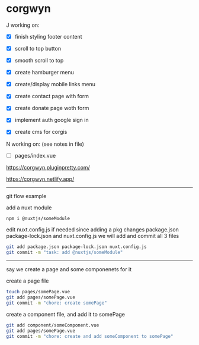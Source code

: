 # corgwyn


J working on:
  - [X] finish styling footer content
  - [x] scroll to top button
  - [x] smooth scroll to top
  - [x] create hamburger menu
  - [x] create/display mobile links menu
  - [x] create contact page with form
  - [x] create donate page woth form
  - [x] implement auth google sign in
  - [x] create cms for corgis
  

N working on: (see notes in file)
- [ ] pages/index.vue

https://corgwyn.pluginpretty.com/

https://corgwyn.netlify.app/

--------

git flow example

add a nuxt module
```bash
npm i @nuxtjs/someModule
```
edit nuxt.config.js if needed
since adding a pkg changes package.json package-lock.json and nuxt.config.js 
we will add and commit all 3 files
```bash
git add package.json package-lock.json nuxt.config.js
git commit -m "task: add @nuxtjs/someModule"
```

----------------

say we create a page and some componenets for it

create a page file
```bash
touch pages/somePage.vue
git add pages/somePage.vue
git commit -m "chore: create somePage"
```

create a component file, and add it to somePage
```bash
git add component/someComponent.vue
git add pages/somePage.vue
git commit -m "chore: create and add someComponent to somePage"
```
